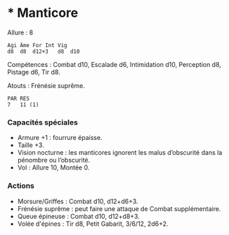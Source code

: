 # * Manticore

Allure : 8

	Agi	Âme	For	Int	Vig
	d8	d8	d12+3	d8	d10

Compétences : Combat d10, Escalade d6, Intimidation d10, Perception d8, Pistage d6, Tir d8.

Atouts : Frénésie suprême.

	PAR	RES
	7	11 (1)

### Capacités spéciales
- Armure +1 : fourrure épaisse.
- Taille +3.
- Vision nocturne : les manticores ignorent les malus d’obscurité dans la pénombre ou l’obscurité.
- Vol : Allure 10, Montée 0.

### Actions
- Morsure/Griffes : Combat d10, d12+d6+3.
- Frénésie suprême : peut faire une attaque de Combat supplémentaire.
- Queue épineuse : Combat d10, d12+d8+3.
- Volée d'épines : Tir d8, Petit Gabarit, 3/6/12, 2d6+2.
